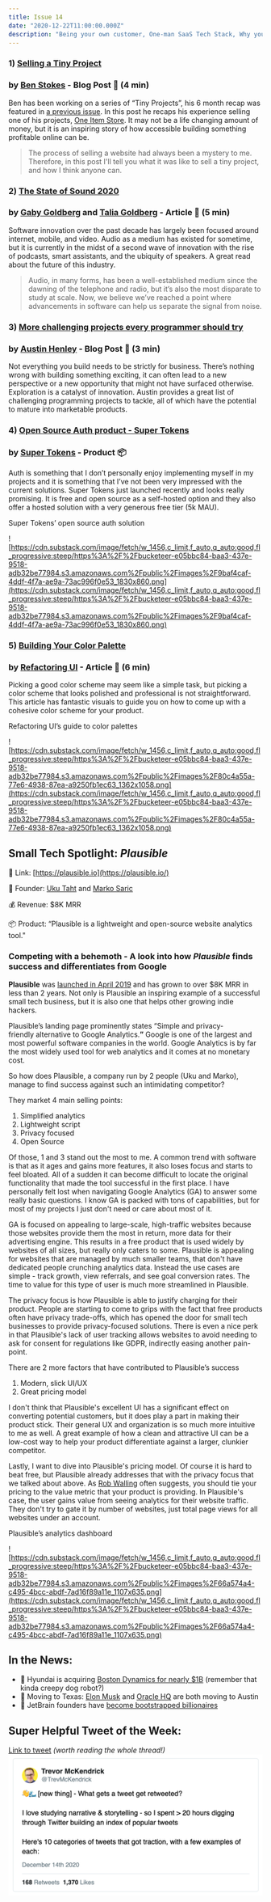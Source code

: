 ```yaml
---
title: Issue 14
date: "2020-12-22T11:00:00.000Z"
description: "Being your own customer, One-man SaaS Tech Stack, Why you should podcast, Exploding Topics"
---
```

### **1) [Selling a Tiny Project](https://tinyprojects.dev/posts/selling_a_tiny_project)**

### by [Ben Stokes](https://twitter.com/tinyprojectsdev) - Blog Post **📰 (4 min)**

Ben has been working on a series of “Tiny Projects”, his 6 month recap was featured in [a previous issue](https://smalltechbusiness.substack.com/p/small-tech-business-12-common-bootstrapper). In this post he recaps his experience selling one of his projects, [One Item Store](https://tinyprojects.dev/projects/one_item_store). It may not be a life changing amount of money, but it is an inspiring story of how accessible building something profitable online can be.

> The process of selling a website had always been a mystery to me. Therefore, in this post I'll tell you what it was like to sell a tiny project, and how I think anyone can.

### **2) [The State of Sound 2020](https://www.bvp.com/atlas/the-state-of-sound-in-2020-and-beyond)**

### by [Gaby Goldberg](https://twitter.com/gaby_goldberg) and [Talia Goldberg](https://twitter.com/TaliaGold) - Article **📰 (5 min)**

Software innovation over the past decade has largely been focused around internet, mobile, and video. Audio as a medium has existed for sometime, but it is currently in the midst of a second wave of innovation with the rise of podcasts, smart assistants, and the ubiquity of speakers. A great read about the future of this industry.

> Audio, in many forms, has been a well-established medium since the dawning of the telephone and radio, but it’s also the most disparate to study at scale. Now, we believe we’ve reached a point where advancements in software can help us separate the signal from noise.

### **3) [More challenging projects every programmer should try](https://web.eecs.utk.edu/~azh/blog/morechallengingprojects.html)**

### by [Austin Henley](https://twitter.com/austinzhenley) - Blog Post **📰 (3 min)**

Not everything you build needs to be strictly for business. There’s nothing wrong with building something exciting, it can often lead to a new perspective or a new opportunity that might not have surfaced otherwise. Exploration is a catalyst of innovation. Austin provides a great list of challenging programming projects to tackle, all of which have the potential to mature into marketable products.

### **4) [Open Source Auth product - Super Tokens](https://supertokens.io/)**

### by [Super Tokens](https://twitter.com/supertokensio) - Product **📦**

Auth is something that I don’t personally enjoy implementing myself in my projects and it is something that I’ve not been very impressed with the current solutions. Super Tokens just launched recently and looks really promising. It is free and open source as a self-hosted option and they also offer a hosted solution with a very generous free tier (5k MAU).

Super Tokens’ open source auth solution

![https://cdn.substack.com/image/fetch/w_1456,c_limit,f_auto,q_auto:good,fl_progressive:steep/https%3A%2F%2Fbucketeer-e05bbc84-baa3-437e-9518-adb32be77984.s3.amazonaws.com%2Fpublic%2Fimages%2F9baf4caf-4ddf-4f7a-ae9a-73ac996f0e53_1830x860.png](https://cdn.substack.com/image/fetch/w_1456,c_limit,f_auto,q_auto:good,fl_progressive:steep/https%3A%2F%2Fbucketeer-e05bbc84-baa3-437e-9518-adb32be77984.s3.amazonaws.com%2Fpublic%2Fimages%2F9baf4caf-4ddf-4f7a-ae9a-73ac996f0e53_1830x860.png)

### **5) [Building Your Color Palette](https://refactoringui.com/previews/building-your-color-palette/)**

### by [Refactoring UI](https://twitter.com/refactoringui) - Article **📰 (6 min)**

Picking a good color scheme may seem like a simple task, but picking a color scheme that looks polished and professional is not straightforward. This article has fantastic visuals to guide you on how to come up with a cohesive color scheme for your product.

Refactoring UI’s guide to color palettes

![https://cdn.substack.com/image/fetch/w_1456,c_limit,f_auto,q_auto:good,fl_progressive:steep/https%3A%2F%2Fbucketeer-e05bbc84-baa3-437e-9518-adb32be77984.s3.amazonaws.com%2Fpublic%2Fimages%2F80c4a55a-77e6-4938-87ea-a9250fb1ec63_1362x1058.png](https://cdn.substack.com/image/fetch/w_1456,c_limit,f_auto,q_auto:good,fl_progressive:steep/https%3A%2F%2Fbucketeer-e05bbc84-baa3-437e-9518-adb32be77984.s3.amazonaws.com%2Fpublic%2Fimages%2F80c4a55a-77e6-4938-87ea-a9250fb1ec63_1362x1058.png)

## Small Tech Spotlight: *Plausible*

🔗 Link: [https://plausible.io](https://plausible.io/)

👤 Founder: [Uku Taht](https://twitter.com/ukutaht) and [Marko Saric](https://twitter.com/markosaric)

💰 Revenue: $8K MRR

📦 Product: “Plausible is a lightweight and open-source website analytics tool."

### Competing with a behemoth - A look into how ***Plausible*** finds success and differentiates from Google

**Plausible** was [launched in April 2019](https://plausible.io/blog/launching-plausible) and has grown to over $8K MRR in less than 2 years. Not only is Plausible an inspiring example of a successful small tech business, but it is also one that helps other growing indie hackers.

Plausible’s landing page prominently states “Simple and privacy-friendly alternative to Google Analytics.**”** Google is one of the largest and most powerful software companies in the world. Google Analytics is by far the most widely used tool for web analytics and it comes at no monetary cost.

So how does Plausible, a company run by 2 people (Uku and Marko), manage to find success against such an intimidating competitor?

They market 4 main selling points:

1. Simplified analytics
2. Lightweight script
3. Privacy focused
4. Open Source

Of those, 1 and 3 stand out the most to me. A common trend with software is that as it ages and gains more features, it also loses focus and starts to feel bloated. All of a sudden it can become difficult to locate the original functionality that made the tool successful in the first place. I have personally felt lost when navigating Google Analytics (GA) to answer some really basic questions. I know GA is packed with tons of capabilities, but for most of my projects I just don't need or care about most of it.

GA is focused on appealing to large-scale, high-traffic websites because those websites provide them the most in return, more data for their advertising engine. This results in a free product that is used widely by websites of all sizes, but really only caters to some. Plausible is appealing for websites that are managed by much smaller teams, that don't have dedicated people crunching analytics data. Instead the use cases are simple - track growth, view referrals, and see goal conversion rates. The time to value for this type of user is much more streamlined in Plausible.

The privacy focus is how Plausible is able to justify charging for their product. People are starting to come to grips with the fact that free products often have privacy trade-offs, which has opened the door for small tech businesses to provide privacy-focused solutions. There is even a nice perk in that Plausible's lack of user tracking allows websites to avoid needing to ask for consent for regulations like GDPR, indirectly easing another pain-point.

There are 2 more factors that have contributed to Plausible’s success

1. Modern, slick UI/UX
2. Great pricing model

I don't think that Plausible's excellent UI has a significant effect on converting potential customers, but it does play a part in making their product stick. Their general UX and organization is so much more intuitive to me as well. A great example of how a clean and attractive UI can be a low-cost way to help your product differentiate against a larger, clunkier competitor.

Lastly, I want to dive into Plausible's pricing model. Of course it is hard to beat free, but Plausible already addresses that with the privacy focus that we talked about above. As [Rob Walling](https://twitter.com/robwalling) often suggests, you should tie your pricing to the value metric that your product is providing. In Plausible's case, the user gains value from seeing analytics for their website traffic. They don't try to gate it by number of websites, just total page views for all websites under an account.

Plausible’s analytics dashboard

![https://cdn.substack.com/image/fetch/w_1456,c_limit,f_auto,q_auto:good,fl_progressive:steep/https%3A%2F%2Fbucketeer-e05bbc84-baa3-437e-9518-adb32be77984.s3.amazonaws.com%2Fpublic%2Fimages%2F66a574a4-c495-4bcc-abdf-7ad16f89a11e_1107x635.png](https://cdn.substack.com/image/fetch/w_1456,c_limit,f_auto,q_auto:good,fl_progressive:steep/https%3A%2F%2Fbucketeer-e05bbc84-baa3-437e-9518-adb32be77984.s3.amazonaws.com%2Fpublic%2Fimages%2F66a574a4-c495-4bcc-abdf-7ad16f89a11e_1107x635.png)

## **In the News:**

- 🦾 Hyundai is acquiring [Boston Dynamics for nearly $1B](https://www.therobotreport.com/hyundai-acquires-boston-dynamics-for-921m/) (remember that kinda creepy dog robot?)
- 🌵 Moving to Texas: [Elon Musk](https://www.ktvu.com/news/tesla-ceo-elon-musk-critical-of-california-leaves-the-state-and-moves-to-texas) and [Oracle HQ](https://www.sec.gov/ix?doc=/Archives/edgar/data/1341439/000156459020056896/orcl-10q_20201130.htm) are both moving to Austin
- 🧠 JetBrain founders have [become bootstrapped billionaires](https://www.bloomberg.com/news/articles/2020-12-18/czech-startup-founders-turn-billionaires-without-vc-help)

## **Super Helpful Tweet of the Week:**

[Link to tweet](https://twitter.com/TrevMcKendrick/status/1338558086387101697)
*(worth reading the whole thread!)*
![Trevor McKendrick tweet image](./trevor_tweet.png)